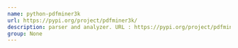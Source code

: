 ```yaml
---
name: python-pdfminer3k
url: https://pypi.org/project/pdfminer3k/
description: parser and analyzer. URL : https://pypi.org/project/pdfminer3k/ Groups : None
group: None
---
```

